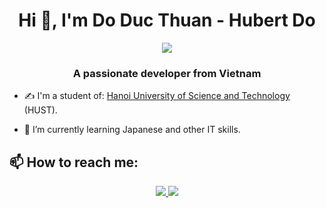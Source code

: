 <h1 align="center">Hi 👋, I'm Do Duc Thuan - Hubert Do</h1>
<p align="center"><img src="https://img.icons8.com/color/48/000000/vietnam-circular.png"/></p>
<h3 align="center">A passionate developer from Vietnam </h3>

- ✍ I'm a student of: [Hanoi University of Science and Technology](https://soict.hust.edu.vn) (HUST).

- 🌱 I’m currently learning Japanese and other IT skills.


## 📫 How to reach me:
<p align="center">
  <a href="https://www.facebook.com/doducthuan1999" alt="Facebook">
    <img src="https://img.icons8.com/fluent/48/000000/facebook-new.png" target="_blank" />
  </a> 
  <a href="https://www.linkedin.com/in/doducthuan1999" alt="LinkedIn">
    <img src="https://img.icons8.com/fluent/48/000000/linkedin.png"/>
  </a>
</p>

